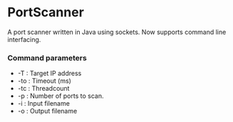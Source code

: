 # PortScanner
A port scanner written in Java using sockets. Now supports command line interfacing.

<head>
  <main>
    <h3>Command parameters</h3>
    <ul>
      <li>-T  : Target IP address</li>
      <li>-to : Timeout (ms) </li>
      <li>-tc : Threadcount </li>
      <li>-p  : Number of ports to scan. </li>
      <li>-i  : Input filename </li>
      <li>-o  : Output filename </li>
    </ul>
  </main>
</head>
    
